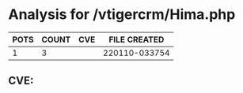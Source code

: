 # Analysis for /vtigercrm/Hima.php
| POTS | COUNT | CVE | FILE CREATED |
|---|---|---|---|
| 1 | 3 | | 220110-033754 |

## CVE: 